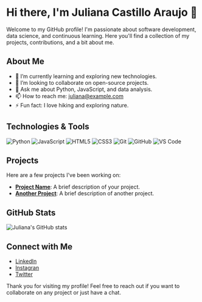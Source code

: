 # Hi there, I'm Juliana Castillo Araujo 👋

Welcome to my GitHub profile! I'm passionate about software development, data science, and continuous learning. Here you'll find a collection of my projects, contributions, and a bit about me.

## About Me

- 🌱 I’m currently learning and exploring new technologies.
- 👯 I’m looking to collaborate on open-source projects.
- 💬 Ask me about Python, JavaScript, and data analysis.
- 📫 How to reach me: [juliana@example.com](mailto:juliana@example.com)
- ⚡ Fun fact: I love hiking and exploring nature.

## Technologies & Tools

![Python](https://img.shields.io/badge/-Python-3776AB?style=flat-square&logo=python&logoColor=white)
![JavaScript](https://img.shields.io/badge/-JavaScript-F7DF1E?style=flat-square&logo=javascript&logoColor=black)
![HTML5](https://img.shields.io/badge/-HTML5-E34F26?style=flat-square&logo=html5&logoColor=white)
![CSS3](https://img.shields.io/badge/-CSS3-1572B6?style=flat-square&logo=css3)
![Git](https://img.shields.io/badge/-Git-F05032?style=flat-square&logo=git&logoColor=white)
![GitHub](https://img.shields.io/badge/-GitHub-181717?style=flat-square&logo=github)
![VS Code](https://img.shields.io/badge/-VS%20Code-007ACC?style=flat-square&logo=visual-studio-code&logoColor=white)

## Projects

Here are a few projects I've been working on:

- [**Project Name**](https://github.com/julianacastilloaraujo/project-name): A brief description of your project.
- [**Another Project**](https://github.com/julianacastilloaraujo/another-project): A brief description of another project.

## GitHub Stats

![Juliana's GitHub stats](https://github-readme-stats.vercel.app/api?username=julianacastilloaraujo&show_icons=true&theme=radical)

## Connect with Me

- [LinkedIn](https://www.linkedin.com/in/julianacastilloaraujo)
- [Instagran](https://www.instagram.com/julianacastilloaraujo/)
- [Twitter](https://twitter.com/jcastilloaraujo)

Thank you for visiting my profile! Feel free to reach out if you want to collaborate on any project or just have a chat.
